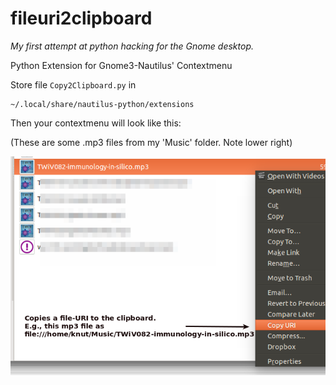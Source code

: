 # fileuri2clipboard

*My first attempt at python hacking for the Gnome desktop.*

Python Extension for Gnome3-Nautilus' Contextmenu

Store file `Copy2Clipboard.py` in 

    ~/.local/share/nautilus-python/extensions
    
Then your contextmenu will look like this:

(These are some .mp3 files from my 'Music' folder. Note lower right)

![Screenshot][1]

[1]: https://github.com/knbknb/fileuri2clipboard/blob/master/contextmenu-screenshot.bmp

  
